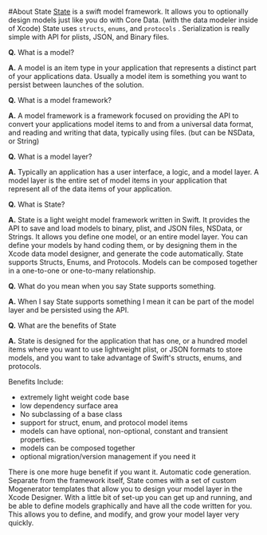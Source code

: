 #About State
[State](https://github.com/STLabs/State) is a swift model framework. It allows you to optionally design models just like you do with Core Data. (with the data modeler inside of Xcode) State  uses `structs`,  `enums`, and `protocols` . Serialization is really simple with API for plists, JSON, and Binary files.

**Q.** What is a model?

**A.** A model is an item  type in your application that represents a distinct part of your applications data. Usually a model item is something you want to persist between launches of the solution.

**Q.** What is a model framework?

**A.** A model framework is a framework focused on providing the API to convert your applications model items to and from a universal data format, and reading and writing that data, typically using files. (but can be NSData, or String)

**Q.** What is a model layer?

**A.** Typically an application has a user interface, a logic, and a model layer. A model layer is the entire set of model items in your application that represent all of the data items of your application. 

**Q.** What is State? 

**A.** State is a light weight model framework written in Swift. It provides the API to save and load models to binary, plist, and JSON files, NSData, or Strings. It allows you define one model, or an entire model layer. You can define your models by hand coding them, or by designing them in the Xcode data model designer, and generate the code automatically. State supports Structs, Enums, and Protocols. Models can be composed together in a one-to-one or one-to-many relationship.

**Q.** What do you mean when you say State supports something.

**A.** When I say State supports something I mean it can be part of the model layer and be persisted using the API.

**Q.** What are the benefits of State

**A.** State is designed for the application that has one, or a hundred model items where you want to use lightweight plist, or JSON formats to store models, and you want to take advantage of Swift's structs, enums, and protocols.

Benefits Include:

* extremely light weight code base
* low dependency surface area
* No subclassing of a base class
* support for struct, enum, and protocol model items
* models can have optional, non-optional, constant and transient properties.
* models can be composed together
* optional migration/version management if you need it


There is one more huge benefit if you want it. Automatic code generation. Separate from the framework itself, State comes with a set of custom Mogenerator templates that allow you to design your model layer in the Xcode Designer. With a little bit of set-up you can get up and running, and be able to define models graphically and have all the code written for you. This allows you to define, and modify, and grow your model layer very quickly.
